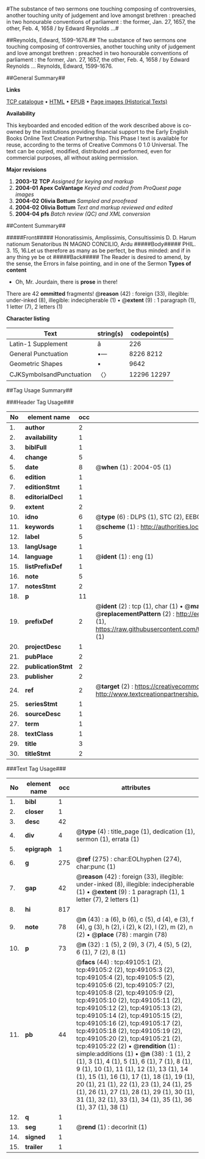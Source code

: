 #The substance of two sermons one touching composing of controversies, another touching unity of judgement and love amongst brethren : preached in two honourable conventions of parliament : the former, Jan. 27, 1657, the other, Feb. 4, 1658 / by Edward Reynolds ...#

##Reynolds, Edward, 1599-1676.##
The substance of two sermons one touching composing of controversies, another touching unity of judgement and love amongst brethren : preached in two honourable conventions of parliament : the former, Jan. 27, 1657, the other, Feb. 4, 1658 / by Edward Reynolds ...
Reynolds, Edward, 1599-1676.

##General Summary##

**Links**

[TCP catalogue](http://www.ota.ox.ac.uk/tcp/)  • 
[HTML](http://tei.it.ox.ac.uk/tcp/Texts-HTML/free/A57/A57167.html)  • 
[EPUB](http://tei.it.ox.ac.uk/tcp/Texts-EPUB/free/A57/A57167.epub) • 
[Page images (Historical Texts)](https://data.historicaltexts.jisc.ac.uk/view?pubId=eebo-11781874e&pageId=eebo-11781874e-49105-1)

**Availability**

This keyboarded and encoded edition of the
	       work described above is co-owned by the institutions
	       providing financial support to the Early English Books
	       Online Text Creation Partnership. This Phase I text is
	       available for reuse, according to the terms of Creative
	       Commons 0 1.0 Universal. The text can be copied,
	       modified, distributed and performed, even for
	       commercial purposes, all without asking permission.

**Major revisions**

1. __2003-12__ __TCP__ *Assigned for keying and markup*
1. __2004-01__ __Apex CoVantage__ *Keyed and coded from ProQuest page images*
1. __2004-02__ __Olivia Bottum__ *Sampled and proofread*
1. __2004-02__ __Olivia Bottum__ *Text and markup reviewed and edited*
1. __2004-04__ __pfs__ *Batch review (QC) and XML conversion*

##Content Summary##

#####Front#####
Honoratissimis, Amplissimis, Consultissimis D. D. Harum nationum Senatoribus IN MAGNO CONCILIO, Ardu
#####Body#####
PHIL. 3. 15, 16.Let us therefore as many as be perfect, be thus minded: and if in any thing ye be ot
#####Back#####
The Reader is desired to amend, by the sense, the Errors in false pointing, and in one of the Sermon
**Types of content**

  * Oh, Mr. Jourdain, there is **prose** in there!

There are 42 **ommitted** fragments! 
 @__reason__ (42) : foreign (33), illegible: under-inked (8), illegible: indecipherable (1)  •  @__extent__ (9) : 1 paragraph (1), 1 letter (7), 2 letters (1)

**Character listing**


|Text|string(s)|codepoint(s)|
|---|---|---|
|Latin-1 Supplement|â|226|
|General Punctuation|•—|8226 8212|
|Geometric Shapes|▪|9642|
|CJKSymbolsandPunctuation|〈〉|12296 12297|

##Tag Usage Summary##

###Header Tag Usage###

|No|element name|occ|attributes|
|---|---|---|---|
|1.|__author__|2||
|2.|__availability__|1||
|3.|__biblFull__|1||
|4.|__change__|5||
|5.|__date__|8| @__when__ (1) : 2004-05 (1)|
|6.|__edition__|1||
|7.|__editionStmt__|1||
|8.|__editorialDecl__|1||
|9.|__extent__|2||
|10.|__idno__|6| @__type__ (6) : DLPS (1), STC (2), EEBO-CITATION (1), OCLC (1), VID (1)|
|11.|__keywords__|1| @__scheme__ (1) : http://authorities.loc.gov/ (1)|
|12.|__label__|5||
|13.|__langUsage__|1||
|14.|__language__|1| @__ident__ (1) : eng (1)|
|15.|__listPrefixDef__|1||
|16.|__note__|5||
|17.|__notesStmt__|2||
|18.|__p__|11||
|19.|__prefixDef__|2| @__ident__ (2) : tcp (1), char (1)  •  @__matchPattern__ (2) : ([0-9\-]+):([0-9IVX]+) (1), (.+) (1)  •  @__replacementPattern__ (2) : http://eebo.chadwyck.com/downloadtiff?vid=$1&page=$2 (1), https://raw.githubusercontent.com/textcreationpartnership/Texts/master/tcpchars.xml#$1 (1)|
|20.|__projectDesc__|1||
|21.|__pubPlace__|2||
|22.|__publicationStmt__|2||
|23.|__publisher__|2||
|24.|__ref__|2| @__target__ (2) : https://creativecommons.org/publicdomain/zero/1.0/ (1), http://www.textcreationpartnership.org/docs/. (1)|
|25.|__seriesStmt__|1||
|26.|__sourceDesc__|1||
|27.|__term__|1||
|28.|__textClass__|1||
|29.|__title__|3||
|30.|__titleStmt__|2||


###Text Tag Usage###

|No|element name|occ|attributes|
|---|---|---|---|
|1.|__bibl__|1||
|2.|__closer__|1||
|3.|__desc__|42||
|4.|__div__|4| @__type__ (4) : title_page (1), dedication (1), sermon (1), errata (1)|
|5.|__epigraph__|1||
|6.|__g__|275| @__ref__ (275) : char:EOLhyphen (274), char:punc (1)|
|7.|__gap__|42| @__reason__ (42) : foreign (33), illegible: under-inked (8), illegible: indecipherable (1)  •  @__extent__ (9) : 1 paragraph (1), 1 letter (7), 2 letters (1)|
|8.|__hi__|817||
|9.|__note__|78| @__n__ (43) : a (6), b (6), c (5), d (4), e (3), f (4), g (3), h (2), i (2), k (2), l (2), m (2), n (2)  •  @__place__ (78) : margin (78)|
|10.|__p__|73| @__n__ (32) : 1 (5), 2 (9), 3 (7), 4 (5), 5 (2), 6 (1), 7 (2), 8 (1)|
|11.|__pb__|44| @__facs__ (44) : tcp:49105:1 (2), tcp:49105:2 (2), tcp:49105:3 (2), tcp:49105:4 (2), tcp:49105:5 (2), tcp:49105:6 (2), tcp:49105:7 (2), tcp:49105:8 (2), tcp:49105:9 (2), tcp:49105:10 (2), tcp:49105:11 (2), tcp:49105:12 (2), tcp:49105:13 (2), tcp:49105:14 (2), tcp:49105:15 (2), tcp:49105:16 (2), tcp:49105:17 (2), tcp:49105:18 (2), tcp:49105:19 (2), tcp:49105:20 (2), tcp:49105:21 (2), tcp:49105:22 (2)  •  @__rendition__ (1) : simple:additions (1)  •  @__n__ (38) : 1 (1), 2 (1), 3 (1), 4 (1), 5 (1), 6 (1), 7 (1), 8 (1), 9 (1), 10 (1), 11 (1), 12 (1), 13 (1), 14 (1), 15 (1), 16 (1), 17 (1), 18 (1), 19 (1), 20 (1), 21 (1), 22 (1), 23 (1), 24 (1), 25 (1), 26 (1), 27 (1), 28 (1), 29 (1), 30 (1), 31 (1), 32 (1), 33 (1), 34 (1), 35 (1), 36 (1), 37 (1), 38 (1)|
|12.|__q__|1||
|13.|__seg__|1| @__rend__ (1) : decorInit (1)|
|14.|__signed__|1||
|15.|__trailer__|1||
